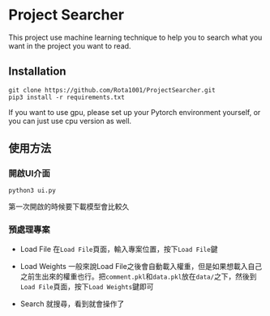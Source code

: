 # Project Searcher
This project use machine learning technique to help you to search what you want in the project you want to read.

## Installation
```shell
git clone https://github.com/Rota1001/ProjectSearcher.git
pip3 install -r requirements.txt
```
If you want to use gpu, please set up your Pytorch environment yourself, or you can just use cpu version as well.

## 使用方法
### 開啟UI介面
```shell
python3 ui.py
```
第一次開啟的時候要下載模型會比較久

### 預處理專案
- Load File
在`Load File`頁面，輸入專案位置，按下`Load File`鍵
- Load Weights
一般來說Load File之後會自動載入權重，但是如果想載入自己之前生出來的權重也行。把`comment.pkl`和`data.pkl`放在`data/`之下，然後到`Load File`頁面，按下`Load Weights`鍵即可

- Search
就搜尋，看到就會操作了
